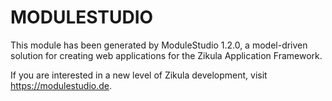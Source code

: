 # MODULESTUDIO

This module has been generated by ModuleStudio 1.2.0, a model-driven solution
for creating web applications for the Zikula Application Framework.

If you are interested in a new level of Zikula development, visit https://modulestudio.de.
